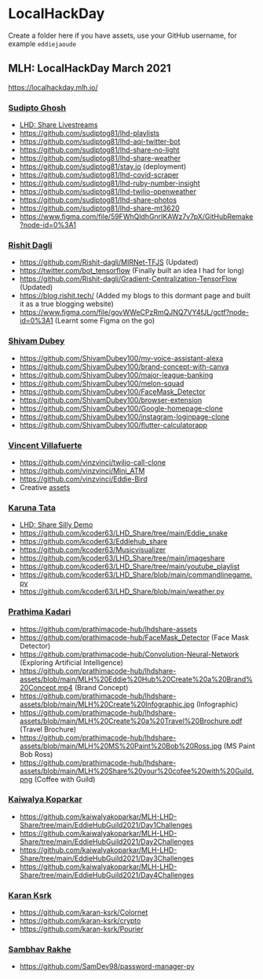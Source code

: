 # LocalHackDay

Create a folder here if you have assets, use your GitHub username, for example `eddiejaoude`

## MLH: LocalHackDay March 2021

https://localhackday.mlh.io/

### [Sudipto Ghosh](https://github.com/sudiptog81)
- [LHD: Share Livestreams](https://www.youtube.com/playlist?list=PLcZ4Znc9drzJSiF2MucwO-YdiZ828J50n)
- https://github.com/sudiptog81/lhd-playlists
- https://github.com/sudiptog81/lhd-aqi-twitter-bot
- https://github.com/sudiptog81/lhd-share-no-light
- https://github.com/sudiptog81/lhd-share-weather
- https://github.com/sudiptog81/stay.io (deployment)
- https://github.com/sudiptog81/lhd-covid-scraper
- https://github.com/sudiptog81/lhd-ruby-number-insight
- https://github.com/sudiptog81/lhd-twilio-openweather
- https://github.com/sudiptog81/lhd-share-photos
- https://github.com/sudiptog81/lhd-share-mt3620
- https://www.figma.com/file/59FWhQldhGnrIKAWz7v7pX/GitHubRemake?node-id=0%3A1

### [Rishit Dagli](https://github.com/Rishit-dagli)
- https://github.com/Rishit-dagli/MIRNet-TFJS (Updated)
- https://twitter.com/bot_tensorflow (Finally built an idea I had for long)
- https://github.com/Rishit-dagli/Gradient-Centralization-TensorFlow (Updated)
- https://blog.rishit.tech/ (Added my blogs to this dormant page and built it as a true blogging website)
- https://www.figma.com/file/govWWeCPzRmQJNQ7VY4fJL/gctf?node-id=0%3A1 (Learnt some Figma on the go)

### [Shivam Dubey](https://github.com/ShivamDubey100)
- https://github.com/ShivamDubey100/my-voice-assistant-alexa
- https://github.com/ShivamDubey100/brand-concept-with-canva
- https://github.com/ShivamDubey100/major-league-banking
- https://github.com/ShivamDubey100/melon-squad
- https://github.com/ShivamDubey100/FaceMask_Detector
- https://github.com/ShivamDubey100/browser-extension
- https://github.com/ShivamDubey100/Google-homepage-clone
- https://github.com/ShivamDubey100/instagram-loginpage-clone
- https://github.com/ShivamDubey100/flutter-calculatorapp

### [Vincent Villafuerte](https://github.com/vinzvinci)
- <a href="https://github.com/vinzvinci/twilio-call-clone">https://github.com/vinzvinci/twilio-call-clone</a>
- <a href="https://github.com/vinzvinci/Mini_ATM">https://github.com/vinzvinci/Mini_ATM</a>
- <a href="https://github.com/vinzvinci/Eddie-Bird">https://github.com/vinzvinci/Eddie-Bird</a>
- Creative <a href="https://github.com/vinzvinci/Hackathons/tree/main/2021/03/localhackday/vinzvinci">assets</a>

### [Karuna Tata](https://github.com/kcoder63)
- [LHD: Share Silly Demo](https://youtu.be/6RGPandlOxg)
- https://github.com/kcoder63/LHD_Share/tree/main/Eddie_snake
- https://github.com/kcoder63/Eddiehub_share
- https://github.com/kcoder63/Musicvisualizer
- https://github.com/kcoder63/LHD_Share/tree/main/imageshare
- https://github.com/kcoder63/LHD_Share/tree/main/youtube_playlist
- https://github.com/kcoder63/LHD_Share/blob/main/commandlinegame.py
- https://github.com/kcoder63/LHD_Share/blob/main/weather.py

### [Prathima Kadari](https://github.com/prathimacode-hub)
- https://github.com/prathimacode-hub/lhdshare-assets
- https://github.com/prathimacode-hub/FaceMask_Detector (Face Mask Detector)
- https://github.com/prathimacode-hub/Convolution-Neural-Network (Exploring Artificial Intelligence)
- https://github.com/prathimacode-hub/lhdshare-assets/blob/main/MLH%20Eddie%20Hub%20Create%20a%20Brand%20Concept.mp4 (Brand Concept)
- https://github.com/prathimacode-hub/lhdshare-assets/blob/main/MLH%20Create%20Infographic.jpg (Infographic)
- https://github.com/prathimacode-hub/lhdshare-assets/blob/main/MLH%20Create%20a%20Travel%20Brochure.pdf (Travel Brochure)
- https://github.com/prathimacode-hub/lhdshare-assets/blob/main/MLH%20MS%20Paint%20Bob%20Ross.jpg (MS Paint Bob Ross)
- https://github.com/prathimacode-hub/lhdshare-assets/blob/main/MLH%20Share%20your%20cofee%20with%20Guild.png (Coffee with Guild)

### [Kaiwalya Koparkar](https://github.com/kaiwalyakoparkar)
- https://github.com/kaiwalyakoparkar/MLH-LHD-Share/tree/main/EddieHubGuild2021/Day1Challenges
- https://github.com/kaiwalyakoparkar/MLH-LHD-Share/tree/main/EddieHubGuild2021/Day2Challenges
- https://github.com/kaiwalyakoparkar/MLH-LHD-Share/tree/main/EddieHubGuild2021/Day3Challenges
- https://github.com/kaiwalyakoparkar/MLH-LHD-Share/tree/main/EddieHubGuild2021/Day4Challenges

### [Karan Ksrk](https://github.com/karan-ksrk)
- https://github.com/karan-ksrk/Colornet
- https://github.com/karan-ksrk/crypto
- https://github.com/karan-ksrk/Pourier

### [Sambhav Rakhe](https://github.com/SamDev98)
- https://github.com/SamDev98/password-manager-py
